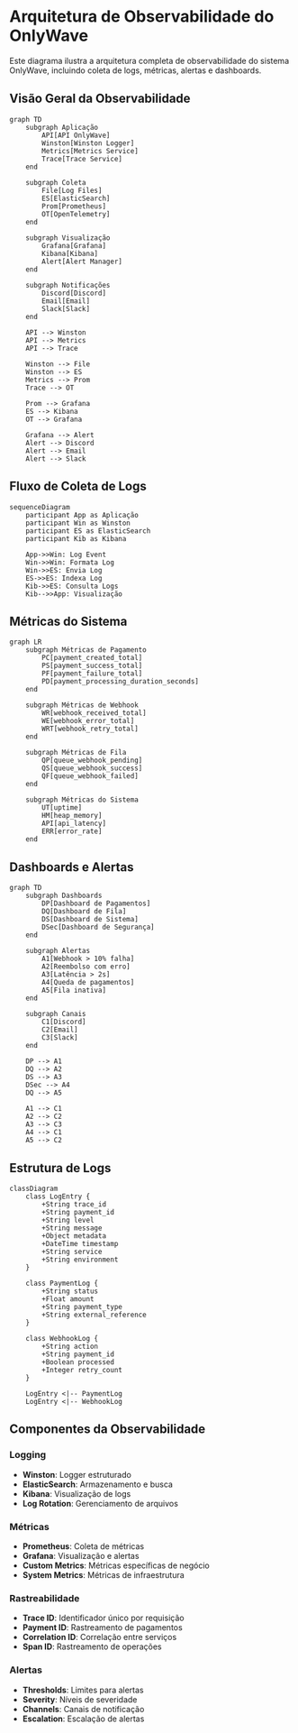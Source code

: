 # Arquitetura de Observabilidade do OnlyWave

Este diagrama ilustra a arquitetura completa de observabilidade do sistema OnlyWave, incluindo coleta de logs, métricas, alertas e dashboards.

## Visão Geral da Observabilidade

```mermaid
graph TD
    subgraph Aplicação
        API[API OnlyWave]
        Winston[Winston Logger]
        Metrics[Metrics Service]
        Trace[Trace Service]
    end

    subgraph Coleta
        File[Log Files]
        ES[ElasticSearch]
        Prom[Prometheus]
        OT[OpenTelemetry]
    end

    subgraph Visualização
        Grafana[Grafana]
        Kibana[Kibana]
        Alert[Alert Manager]
    end

    subgraph Notificações
        Discord[Discord]
        Email[Email]
        Slack[Slack]
    end

    API --> Winston
    API --> Metrics
    API --> Trace

    Winston --> File
    Winston --> ES
    Metrics --> Prom
    Trace --> OT

    Prom --> Grafana
    ES --> Kibana
    OT --> Grafana

    Grafana --> Alert
    Alert --> Discord
    Alert --> Email
    Alert --> Slack
```

## Fluxo de Coleta de Logs

```mermaid
sequenceDiagram
    participant App as Aplicação
    participant Win as Winston
    participant ES as ElasticSearch
    participant Kib as Kibana

    App->>Win: Log Event
    Win->>Win: Formata Log
    Win->>ES: Envia Log
    ES->>ES: Indexa Log
    Kib->>ES: Consulta Logs
    Kib-->>App: Visualização
```

## Métricas do Sistema

```mermaid
graph LR
    subgraph Métricas de Pagamento
        PC[payment_created_total]
        PS[payment_success_total]
        PF[payment_failure_total]
        PD[payment_processing_duration_seconds]
    end

    subgraph Métricas de Webhook
        WR[webhook_received_total]
        WE[webhook_error_total]
        WRT[webhook_retry_total]
    end

    subgraph Métricas de Fila
        QP[queue_webhook_pending]
        QS[queue_webhook_success]
        QF[queue_webhook_failed]
    end

    subgraph Métricas do Sistema
        UT[uptime]
        HM[heap_memory]
        API[api_latency]
        ERR[error_rate]
    end
```

## Dashboards e Alertas

```mermaid
graph TD
    subgraph Dashboards
        DP[Dashboard de Pagamentos]
        DQ[Dashboard de Fila]
        DS[Dashboard de Sistema]
        DSec[Dashboard de Segurança]
    end

    subgraph Alertas
        A1[Webhook > 10% falha]
        A2[Reembolso com erro]
        A3[Latência > 2s]
        A4[Queda de pagamentos]
        A5[Fila inativa]
    end

    subgraph Canais
        C1[Discord]
        C2[Email]
        C3[Slack]
    end

    DP --> A1
    DQ --> A2
    DS --> A3
    DSec --> A4
    DQ --> A5

    A1 --> C1
    A2 --> C2
    A3 --> C3
    A4 --> C1
    A5 --> C2
```

## Estrutura de Logs

```mermaid
classDiagram
    class LogEntry {
        +String trace_id
        +String payment_id
        +String level
        +String message
        +Object metadata
        +DateTime timestamp
        +String service
        +String environment
    }

    class PaymentLog {
        +String status
        +Float amount
        +String payment_type
        +String external_reference
    }

    class WebhookLog {
        +String action
        +String payment_id
        +Boolean processed
        +Integer retry_count
    }

    LogEntry <|-- PaymentLog
    LogEntry <|-- WebhookLog
```

## Componentes da Observabilidade

### Logging
- **Winston**: Logger estruturado
- **ElasticSearch**: Armazenamento e busca
- **Kibana**: Visualização de logs
- **Log Rotation**: Gerenciamento de arquivos

### Métricas
- **Prometheus**: Coleta de métricas
- **Grafana**: Visualização e alertas
- **Custom Metrics**: Métricas específicas de negócio
- **System Metrics**: Métricas de infraestrutura

### Rastreabilidade
- **Trace ID**: Identificador único por requisição
- **Payment ID**: Rastreamento de pagamentos
- **Correlation ID**: Correlação entre serviços
- **Span ID**: Rastreamento de operações

### Alertas
- **Thresholds**: Limites para alertas
- **Severity**: Níveis de severidade
- **Channels**: Canais de notificação
- **Escalation**: Escalação de alertas 